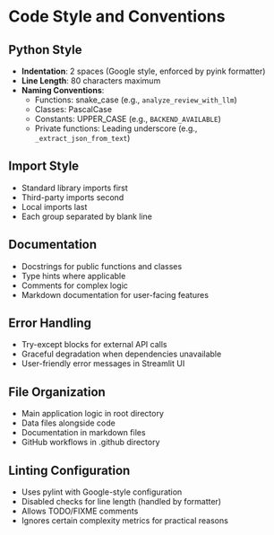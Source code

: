 # Code Style and Conventions

## Python Style
- **Indentation**: 2 spaces (Google style, enforced by pyink formatter)
- **Line Length**: 80 characters maximum
- **Naming Conventions**:
  - Functions: snake_case (e.g., `analyze_review_with_llm`)
  - Classes: PascalCase
  - Constants: UPPER_CASE (e.g., `BACKEND_AVAILABLE`)
  - Private functions: Leading underscore (e.g., `_extract_json_from_text`)

## Import Style
- Standard library imports first
- Third-party imports second
- Local imports last
- Each group separated by blank line

## Documentation
- Docstrings for public functions and classes
- Type hints where applicable
- Comments for complex logic
- Markdown documentation for user-facing features

## Error Handling
- Try-except blocks for external API calls
- Graceful degradation when dependencies unavailable
- User-friendly error messages in Streamlit UI

## File Organization
- Main application logic in root directory
- Data files alongside code
- Documentation in markdown files
- GitHub workflows in .github directory

## Linting Configuration
- Uses pylint with Google-style configuration
- Disabled checks for line length (handled by formatter)
- Allows TODO/FIXME comments
- Ignores certain complexity metrics for practical reasons